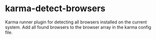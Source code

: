 # karma-detect-browsers

Karma runner plugin for detecting all browsers installed on the current system. Add all found browsers to the browser array in the karma config file.